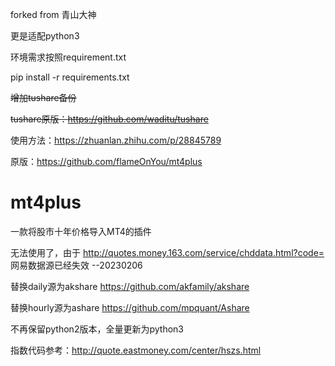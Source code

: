 forked from 青山大神

更是适配python3

环境需求按照requirement.txt 

pip install -r requirements.txt

~~增加tushare备份~~

~~tushare原版：https://github.com/waditu/tushare~~

使用方法：https://zhuanlan.zhihu.com/p/28845789

原版：https://github.com/flameOnYou/mt4plus
# mt4plus
一款将股市十年价格导入MT4的插件

无法使用了，由于
http://quotes.money.163.com/service/chddata.html?code=
网易数据源已经失效 --20230206

替换daily源为akshare
https://github.com/akfamily/akshare

替换hourly源为ashare
https://github.com/mpquant/Ashare

不再保留python2版本，全量更新为python3

指数代码参考：http://quote.eastmoney.com/center/hszs.html
